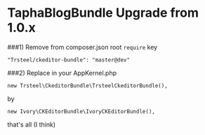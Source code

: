 TaphaBlogBundle Upgrade from 1.0.x
============

###1)  Remove from composer.json root `require` key  

    "Trsteel/ckeditor-bundle": "master@dev"

###2)  Replace in your AppKernel.php

    new Trsteel\CkeditorBundle\TrsteelCkeditorBundle(),

by

    new Ivory\CKEditorBundle\IvoryCKEditorBundle(),

that's all (I think)